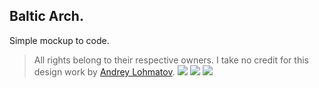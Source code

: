 ## Baltic Arch.

Simple mockup to code.

>All rights belong to their respective owners. I take no credit for this design work by [Andrey Lohmatov](https://www.behance.net/alohmatov).
![](https://mir-s3-cdn-cf.behance.net/project_modules/1400_opt_1/fd6a5b78634007.5cab0e7ab61af.png)
![](https://mir-s3-cdn-cf.behance.net/project_modules/1400_opt_1/2a39bf78634007.5cab0cb239b13.png)
![](https://mir-s3-cdn-cf.behance.net/project_modules/1400_opt_1/485b5378634007.5cab0cb23a645.png)